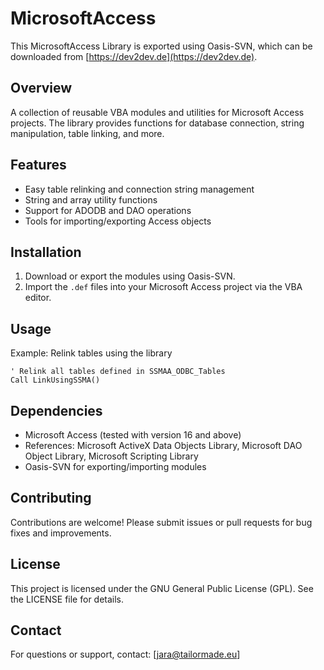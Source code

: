 # MicrosoftAccess

This MicrosoftAccess Library is exported using Oasis-SVN, which can be downloaded from [https://dev2dev.de](https://dev2dev.de).

## Overview

A collection of reusable VBA modules and utilities for Microsoft Access projects. The library provides functions for database connection, string manipulation, table linking, and more.

## Features

- Easy table relinking and connection string management
- String and array utility functions
- Support for ADODB and DAO operations
- Tools for importing/exporting Access objects

## Installation

1. Download or export the modules using Oasis-SVN.
2. Import the `.def` files into your Microsoft Access project via the VBA editor.

## Usage

Example: Relink tables using the library

```vba
' Relink all tables defined in SSMAA_ODBC_Tables
Call LinkUsingSSMA()
```

## Dependencies

- Microsoft Access (tested with version 16 and above)
- References: Microsoft ActiveX Data Objects Library, Microsoft DAO Object Library, Microsoft Scripting Library
- Oasis-SVN for exporting/importing modules

## Contributing

Contributions are welcome! Please submit issues or pull requests for bug fixes and improvements.

## License

This project is licensed under the GNU General Public License (GPL). See the LICENSE file for details.

## Contact

For questions or support, contact: [jara@tailormade.eu]
